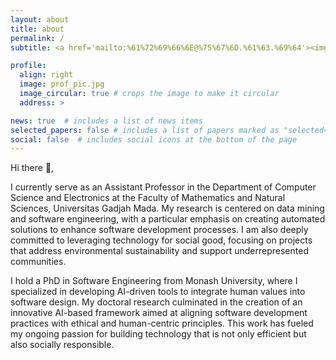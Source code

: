 ```yaml
---
layout: about
title: about
permalink: /
subtitle: <a href='mailto:%61%72%69%66%6E@%75%67%6D.%61%63.%69%64'><img height="38" src="assets/img/email-square-svgrepo-com.svg" /></a>  <a href="https://scholar.google.co.id/citations?user=LRNOs_AAAAAJ&hl=en"><img height="32" src="assets/img/google-scholar-svgrepo-com.svg" /></i></a>  <a href="https://www.linkedin.com/in/arifnurwidyantoro"><img height="43" src="assets/img/linkedin-svgrepo-com.svg" /></a> <a href="https://github.com/arifn"><img height="33" src="assets/img/github-svgrepo-com.svg" /></a>

profile:
  align: right
  image: prof_pic.jpg
  image_circular: true # crops the image to make it circular
  address: >

news: true  # includes a list of news items
selected_papers: false # includes a list of papers marked as "selected={true}"
social: false  # includes social icons at the bottom of the page
---
```


Hi there :wave:,

I currently serve as an Assistant Professor in the Department of Computer Science and Electronics at the Faculty of Mathematics and Natural Sciences, Universitas Gadjah Mada. My research is centered on data mining and software engineering, with a particular emphasis on creating automated solutions to enhance software development processes. I am also deeply committed to leveraging technology for social good, focusing on projects that address environmental sustainability and support underrepresented communities.

I hold a PhD in Software Engineering from Monash University, where I specialized in developing AI-driven tools to integrate human values into software design. My doctoral research culminated in the creation of an innovative AI-based framework aimed at aligning software development practices with ethical and human-centric principles. This work has fueled my ongoing passion for building technology that is not only efficient but also socially responsible.
